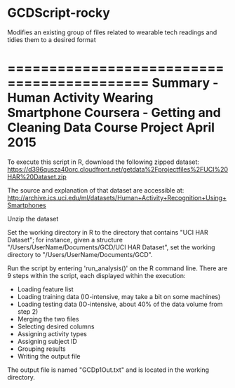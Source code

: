 # GCDScript-rocky
Modifies an existing group of files related to wearable tech readings and tidies them to a desired format

===========================================
Summary - Human Activity Wearing Smartphone
Coursera - Getting and Cleaning Data
Course Project
April 2015
===========================================

To execute this script in R, download the following zipped dataset:
https://d396qusza40orc.cloudfront.net/getdata%2Fprojectfiles%2FUCI%20HAR%20Dataset.zip

The source and explanation of that dataset are accessible at:
http://archive.ics.uci.edu/ml/datasets/Human+Activity+Recognition+Using+Smartphones

Unzip the dataset

Set the working directory in R to the directory that contains "UCI HAR Dataset";
for instance, given a structure "/Users/UserName/Documents/GCD/UCI HAR Dataset", set the working directory to "/Users/UserName/Documents/GCD".

Run the script by entering 'run_analysis()' on the R command line. There are 9 steps within the script, each displayed within the execution:
- Loading feature list
- Loading training data (IO-intensive, may take a bit on some machines)
- Loading testing data (IO-intensive, about 40% of the data volume from step 2)
- Merging the two files
- Selecting desired columns
- Assigning activity types
- Assigning subject ID
- Grouping results
- Writing the output file

The output file is named "GCDp1Out.txt" and is located in the working directory.
